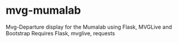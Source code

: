 # mvg-mumalab
Mvg-Departure display for the Mumalab using Flask, MVGLive and Bootstrap
 Requires Flask, mvglive, requests
